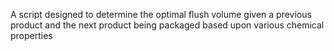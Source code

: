 A script designed to determine the optimal flush volume given a previous product and the next product being packaged based upon various chemical properties
